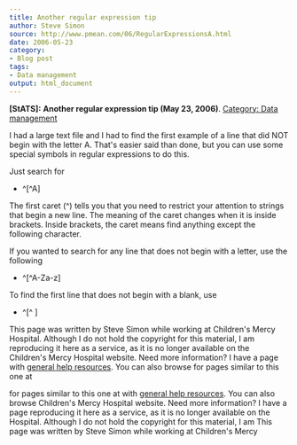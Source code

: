 ```yaml
---
title: Another regular expression tip
author: Steve Simon
source: http://www.pmean.com/06/RegularExpressionsA.html
date: 2006-05-23
category:
- Blog post
tags:
- Data management
output: html_document
---
```

**[StATS]:** **Another regular expression tip (May
23, 2006)**. [Category: Data
management](../category/DataManagement.html)

I had a large text file and I had to find the first example of a line
that did NOT begin with the letter A. That\'s easier said than done, but
you can use some special symbols in regular expressions to do this.

Just search for

-   \^\[\^A\]

The first caret (\^) tells you that you need to restrict your attention
to strings that begin a new line. The meaning of the caret changes when
it is inside brackets. Inside brackets, the caret means find anything
except the following character.

If you wanted to search for any line that does not begin with a letter,
use the following

-   \^\[\^A-Za-z\]

To find the first line that does not begin with a blank, use

-   \^\[\^ \]

This page was written by Steve Simon while working at Children\'s Mercy
Hospital. Although I do not hold the copyright for this material, I am
reproducing it here as a service, as it is no longer available on the
Children\'s Mercy Hospital website. Need more information? I have a page
with [general help resources](../GeneralHelp.html). You can also browse
for pages similar to this one at
<!---More--->
for pages similar to this one at
with [general help resources](../GeneralHelp.html). You can also browse
Children\'s Mercy Hospital website. Need more information? I have a page
reproducing it here as a service, as it is no longer available on the
Hospital. Although I do not hold the copyright for this material, I am
This page was written by Steve Simon while working at Children\'s Mercy

<!---Do not use
**[StATS]:** **Another regular expression tip (May
This page was written by Steve Simon while working at Children\'s Mercy
Hospital. Although I do not hold the copyright for this material, I am
reproducing it here as a service, as it is no longer available on the
Children\'s Mercy Hospital website. Need more information? I have a page
with [general help resources](../GeneralHelp.html). You can also browse
for pages similar to this one at
--->

